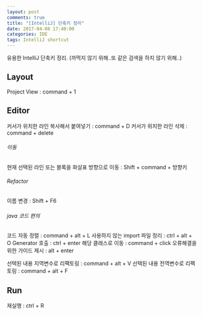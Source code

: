 ```yaml
---
layout: post
comments: true
title: "[IntelliJ] 단축키 정리"
date: 2017-04-08 17:40:00
categories: IDE
tags: IntelliJ shortcut
---
```


유용한 IntelliJ 단축키 정리. (까먹지 않기 위해..또 같은 검색을 하지 않기 위해..)

## Layout
Project View : command + 1

## Editor
커서가 위치한 라인 복사해서 붙여넣기 : command + D
커서가 위치한 라인 삭제 : command + delete

###### 이동
현재 선택된 라인 또는 블록을 화살표 방향으로 이동 : Shift + command + 방향키

###### Refactor
이름 변경 : Shift + F6

###### java 코드 편의
코드 자동 정렬 : command + alt + L 
사용하지 않는 import 파일 정리 : ctrl + alt + O
Generator 호출 : ctrl + enter
해당 클래스로 이동 : command + click
오류해결을 위한 가이드 제시 : alt + enter

선택된 내용 지역변수로 리팩토링 : command + alt + V
선택된 내용 전역변수로 리팩토링 : command + alt + F

## Run
재실행 : ctrl + R 

